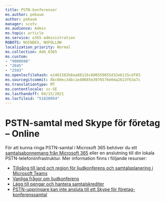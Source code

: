 ```yaml
---
title: PSTN-konferenser
ms.author: pebaum
author: pebaum
manager: scotv
ms.audience: Admin
ms.topic: article
ms.service: o365-administration
ROBOTS: NOINDEX, NOFOLLOW
localization_priority: Normal
ms.collection: Adm_O365
ms.custom:
- "9000698"
- "2645"
- "2593"
ms.openlocfilehash: e1461582b8aa88116c600559855d32e6115cdf03
ms.sourcegitcommit: 8bc60ec34bc1e40685e3976576e04a2623f63a7c
ms.translationtype: MT
ms.contentlocale: sv-SE
ms.lasthandoff: 04/15/2021
ms.locfileid: "51828954"
---
```

# <a name="pstn-calling-with-skype-for-business-online"></a>PSTN-samtal med Skype för företag – Online

För att kunna ringa PSTN-samtal i Microsoft 365 behöver du ett [samtalsabonnemang från Microsoft 365](https://docs.microsoft.com/microsoftteams/what-is-phone-system-in-office-365#more-about-calling-plans) eller en anslutning till din lokala PSTN-telefoniinfrastruktur. Mer information finns i följande resurser: 

- [Tillgång till land och region för ljudkonferens och samtalsplanering i Microsoft Teams](https://docs.microsoft.com/microsoftteams/country-and-region-availability-for-audio-conferencing-and-calling-plans/country-and-region-availability-for-audio-conferencing-and-calling-plans) 
- [Vanliga frågor om ljudkonferens](https://docs.microsoft.com/microsoftteams/audio-conferencing-common-questions)
- [Lägg till pengar och hantera samtalskrediter](https://docs.microsoft.com/microsoftteams/add-funds-and-manage-communications-credits)
- [PSTN-uppringare kan inte ansluta till ett Skype för företag-konferenssamtal](https://docs.microsoft.com/SkypeForBusiness/troubleshoot/online-conferencing/pstn-callers-cant-join-dial-in-call)